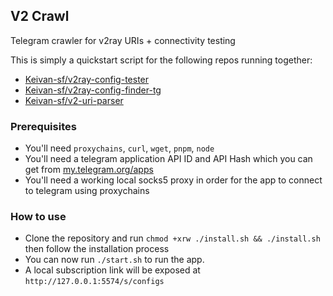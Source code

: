 ## V2 Crawl
Telegram crawler for v2ray URIs + connectivity testing

This is simply a quickstart script for the following repos running together:
- [Keivan-sf/v2ray-config-tester](https://github.com/Keivan-sf/v2ray-config-tester)
- [Keivan-sf/v2ray-config-finder-tg](https://github.com/Keivan-sf/v2ray-config-finder-tg)
- [Keivan-sf/v2-uri-parser](https://github.com/Keivan-sf/v2-uri-parser)

### Prerequisites
- You'll need `proxychains`, `curl`, `wget`, `pnpm`, `node`
- You'll need a telegram application API ID and API Hash which you can get from [my.telegram.org/apps](https://my.telegram.org/apps)
- You'll need a working local socks5 proxy in order for the app to connect to telegram using proxychains

### How to use
- Clone the repository and run `chmod +xrw ./install.sh && ./install.sh` then follow the installation process
- You can now run `./start.sh` to run the app.
- A local subscription link will be exposed at `http://127.0.0.1:5574/s/configs`
